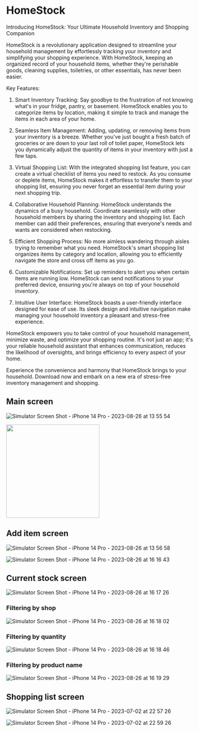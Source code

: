# HomeStock
Introducing HomeStock: Your Ultimate Household Inventory and Shopping Companion

HomeStock is a revolutionary application designed to streamline your household management by effortlessly tracking your inventory and simplifying your shopping experience. With HomeStock, keeping an organized record of your household items, whether they're perishable goods, cleaning supplies, toiletries, or other essentials, has never been easier.

Key Features:

1. Smart Inventory Tracking: Say goodbye to the frustration of not knowing what's in your fridge, pantry, or basement. HomeStock enables you to categorize items by location, making it simple to track and manage the items in each area of your home.

2. Seamless Item Management: Adding, updating, or removing items from your inventory is a breeze. Whether you've just bought a fresh batch of groceries or are down to your last roll of toilet paper, HomeStock lets you dynamically adjust the quantity of items in your inventory with just a few taps.

3. Virtual Shopping List: With the integrated shopping list feature, you can create a virtual checklist of items you need to restock. As you consume or deplete items, HomeStock makes it effortless to transfer them to your shopping list, ensuring you never forget an essential item during your next shopping trip.

4. Collaborative Household Planning: HomeStock understands the dynamics of a busy household. Coordinate seamlessly with other household members by sharing the inventory and shopping list. Each member can add their preferences, ensuring that everyone's needs and wants are considered when restocking.

5. Efficient Shopping Process: No more aimless wandering through aisles trying to remember what you need. HomeStock's smart shopping list organizes items by category and location, allowing you to efficiently navigate the store and cross off items as you go.

6. Customizable Notifications: Set up reminders to alert you when certain items are running low. HomeStock can send notifications to your preferred device, ensuring you're always on top of your household inventory.

7. Intuitive User Interface: HomeStock boasts a user-friendly interface designed for ease of use. Its sleek design and intuitive navigation make managing your household inventory a pleasant and stress-free experience.

HomeStock empowers you to take control of your household management, minimize waste, and optimize your shopping routine. It's not just an app; it's your reliable household assistant that enhances communication, reduces the likelihood of oversights, and brings efficiency to every aspect of your home.

Experience the convenience and harmony that HomeStock brings to your household. Download now and embark on a new era of stress-free inventory management and shopping.

## Main screen
![Simulator Screen Shot - iPhone 14 Pro - 2023-08-26 at 13 55 54](https://github.com/Larsdotpy/whats-in-stock/assets/103534528/667ec31a-4d57-4af6-a40e-2fafaed35ff6)

<img src="https://github.com/Larsdotpy/whats-in-stock/assets/103534528/667ec31a-4d57-4af6-a40e-2fafaed35ff6" width="250" height="250">

## Add item screen
![Simulator Screen Shot - iPhone 14 Pro - 2023-08-26 at 13 56 58](https://github.com/Larsdotpy/whats-in-stock/assets/103534528/d8ee59b4-7361-403c-b352-62bf7593a798)

![Simulator Screen Shot - iPhone 14 Pro - 2023-08-26 at 16 16 43](https://github.com/Larsdotpy/whats-in-stock/assets/103534528/a339d1cc-672e-4b12-88cb-c100e27ec2bd)


## Current stock screen
![Simulator Screen Shot - iPhone 14 Pro - 2023-08-26 at 16 17 26](https://github.com/Larsdotpy/whats-in-stock/assets/103534528/fb4b5292-1cc4-48a0-b3fe-911a5978d419)

### Filtering by shop
![Simulator Screen Shot - iPhone 14 Pro - 2023-08-26 at 16 18 02](https://github.com/Larsdotpy/whats-in-stock/assets/103534528/14f85d22-13ec-47b9-98e4-3e879e684539)

### Filtering by quantity
![Simulator Screen Shot - iPhone 14 Pro - 2023-08-26 at 16 18 46](https://github.com/Larsdotpy/whats-in-stock/assets/103534528/cf26ac55-d77b-4488-80e8-1d8ca5614337)

### Filtering by product name
![Simulator Screen Shot - iPhone 14 Pro - 2023-08-26 at 16 19 29](https://github.com/Larsdotpy/whats-in-stock/assets/103534528/8ad4f093-6132-4cf2-9572-ef7c525311bd)


## Shopping list screen

![Simulator Screen Shot - iPhone 14 Pro - 2023-07-02 at 22 57 26](https://github.com/Larsdotpy/whats-in-stock/assets/103534528/228c8594-993e-45de-b39b-916cde268680)

![Simulator Screen Shot - iPhone 14 Pro - 2023-07-02 at 22 59 26](https://github.com/Larsdotpy/whats-in-stock/assets/103534528/9d28ce3f-7dca-437a-b5b6-e8dc765e4231)

